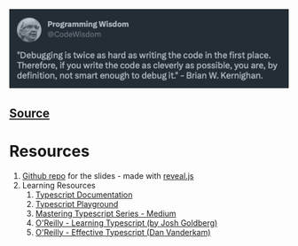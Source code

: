 <img src="images/programming-quote.png" style="width: 800px" />

[Source](https://twitter.com/CodeWisdom/status/928683931104399360)
---
# Resources
1. [Github repo](https://github.com/randalvance/sharing-advanced-typescript) for the slides - made with [reveal.js](https://revealjs.com)
1. Learning Resources
    1. [Typescript Documentation](https://www.typescriptlang.org/docs/)
    1. [Typescript Playground](https://www.typescriptlang.org/play/)
    1. [Mastering Typescript Series - Medium](https://medium.com/@bytefer/list/mastering-typescript-series-688ee7c12807)
    1. [O'Reilly - Learning Typescript (by Josh Goldberg)](https://learning.oreilly.com/library/view/learning-typescript/9781098110321/)
    1. [O'Reilly - Effective Typescript (Dan Vanderkam)](https://learning.oreilly.com/library/view/effective-typescript/9781492053736/)